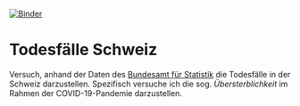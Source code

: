 [![Binder](https://mybinder.org/badge_logo.svg)](https://mybinder.org/v2/gh/habi/TodesfaelleSchweiz/master)

# Todesfälle Schweiz

Versuch, anhand der Daten des [Bundesamt für Statistik](https://www.bfs.admin.ch/bfs/de/home/statistiken/bevoelkerung/geburten-todesfaelle.assetdetail.12727517.html) die Todesfälle in der Schweiz darzustellen.
Spezifisch versuche ich die sog. *Übersterblichkeit* im Rahmen der COVID-19-Pandemie darzustellen.
